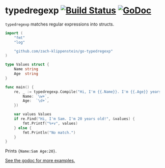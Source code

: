 # typedregexp [![Build Status](https://travis-ci.org/zach-klippenstein/go-typedregexp.svg?branch=master)](https://travis-ci.org/zach-klippenstein/go-typedregexp) [![GoDoc](https://godoc.org/github.com/zach-klippenstein/go-typedregexp?status.svg)](https://godoc.org/github.com/zach-klippenstein/go-typedregexp)

`typedregexp` matches regular expressions into structs.

```go
import (
	"fmt"
	"log"

	"github.com/zach-klippenstein/go-typedregexp"
)

type Values struct {
	Name string
	Age  string
}

func main() {
	re, _ := typedregexp.Compile("Hi, I'm {{.Name}}. I'm {{.Age}} years old!|I'm {{.Name}}, I'm {{.Age}}.", Values{
		Name: `\w+`,
		Age:  `\d+`,
	})

	var values Values
	if re.Find("Hi, I'm Sam. I'm 20 years old!", &values) {
		fmt.Printf("%+v", values)
	} else {
		fmt.Println("No match.")
	}
}

```

Prints `{Name:Sam Age:20}`.

[See the godoc for more examples.](https://godoc.org/github.com/zach-klippenstein/go-typedregexp#pkg-examples)
